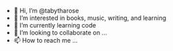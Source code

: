 - 👋 Hi, I’m @tabytharose
- 👀 I’m interested in books, music, writing, and learning
- 🌱 I’m currently learning code
- 💞️ I’m looking to collaborate on ...
- 📫 How to reach me ...

<!---
tabytharose/tabytharose is a ✨ special ✨ repository because its `README.md` (this file) appears on your GitHub profile.
You can click the Preview link to take a look at your changes.
--->
